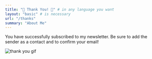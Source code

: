 ```yaml
---
title: "🙏 Thank You! 🙏" # in any language you want
layout: "basic" # is necessary
url: "/thanks"
summary: "About Me"
---
```


You have successfully subscribed to my newsletter. Be sure to add the sender as a contact and to confirm your email!

![thank you gif](https://media.giphy.com/media/l3q2wJsC23ikJg9xe/giphy.gif)
